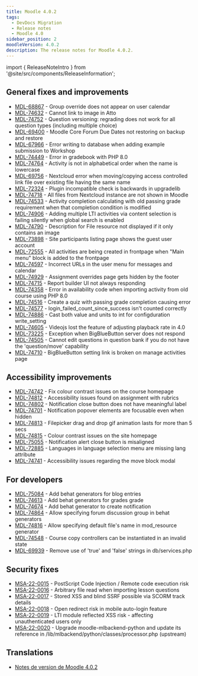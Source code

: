 ```yaml
---
title: Moodle 4.0.2
tags:
  - DevDocs Migration
  - Release notes
  - Moodle 4.0
sidebar_position: 2
moodleVersion: 4.0.2
description: The release notes for Moodle 4.0.2.
---
```


import { ReleaseNoteIntro } from '@site/src/components/ReleaseInformation';

<ReleaseNoteIntro releaseName={frontMatter.moodleVersion} />

## General fixes and improvements

<!-- cspell:disable -->
- [MDL-68867](https://tracker.moodle.org/browse/MDL-68867) - Group override does not appear on user calendar
- [MDL-74632](https://tracker.moodle.org/browse/MDL-74632) - Cannot link to image in Atto
- [MDL-74752](https://tracker.moodle.org/browse/MDL-74752) - Question versioning: regrading does not work for all question types (including multiple choice)
- [MDL-69400](https://tracker.moodle.org/browse/MDL-69400) - Moodle Core Forum Due Dates not restoring on backup and restore
- [MDL-67966](https://tracker.moodle.org/browse/MDL-67966) - Error writing to database when adding example submission to Workshop
- [MDL-74449](https://tracker.moodle.org/browse/MDL-74449) - Error in gradebook with PHP 8.0
- [MDL-74764](https://tracker.moodle.org/browse/MDL-74764) - Activity is not in alphabetical order when the name is lowercase
- [MDL-69756](https://tracker.moodle.org/browse/MDL-69756) - Nextcloud error when moving/copying access controlled link file over existing file having the same name
- [MDL-72324](https://tracker.moodle.org/browse/MDL-72324) - Plugin incompatible check is backwards in upgradelib
- [MDL-74718](https://tracker.moodle.org/browse/MDL-74718) - All files from Nextcloud instance are not shown in Moodle
- [MDL-74533](https://tracker.moodle.org/browse/MDL-74533) - Activity completion calculating with old passing grade requirement when that completion condition is modified
- [MDL-74906](https://tracker.moodle.org/browse/MDL-74906) - Adding multiple LTI activities via content selection is failing silently when global search is enabled
- [MDL-74790](https://tracker.moodle.org/browse/MDL-74790) - Description for File resource not displayed if it only contains an image
- [MDL-73898](https://tracker.moodle.org/browse/MDL-73898) - Site participants listing page shows the guest user account
- [MDL-72555](https://tracker.moodle.org/browse/MDL-72555) - All activities are being created in frontpage when "Main menu" block is added to the frontpage
- [MDL-74597](https://tracker.moodle.org/browse/MDL-74597) - Incorrect URLs in the user menu for messages and calendar
- [MDL-74929](https://tracker.moodle.org/browse/MDL-74929) - Assignment overrides page gets hidden by the footer
- [MDL-74715](https://tracker.moodle.org/browse/MDL-74715) - Report builder UI not always responding
- [MDL-74358](https://tracker.moodle.org/browse/MDL-74358) - Error in availability code when importing activity from old course using PHP 8.0
- [MDL-74516](https://tracker.moodle.org/browse/MDL-74516) - Create a quiz with passing grade completion causing error
- [MDL-74577](https://tracker.moodle.org/browse/MDL-74577) - login_failed_count_since_success isn't counted correctly
- [MDL-74886](https://tracker.moodle.org/browse/MDL-74886) - Cast both value and units to int for configduration write_setting
- [MDL-74605](https://tracker.moodle.org/browse/MDL-74605) - Videojs lost the feature of adjusting playback rate in 4.0
- [MDL-73225](https://tracker.moodle.org/browse/MDL-73225) - Exception when BigBlueButton server does not respond
- [MDL-74505](https://tracker.moodle.org/browse/MDL-74505) - Cannot edit questions in question bank if you do not have the 'question/move' capability
- [MDL-74710](https://tracker.moodle.org/browse/MDL-74710) - BigBlueButton setting link is broken on manage activities page
<!-- cspell:enable -->

## Accessibility improvements

<!-- cspell:disable -->
- [MDL-74742](https://tracker.moodle.org/browse/MDL-74742) - Fix colour contrast issues on the course homepage
- [MDL-74812](https://tracker.moodle.org/browse/MDL-74812) - Accessibility issues found on assignment with rubrics
- [MDL-74802](https://tracker.moodle.org/browse/MDL-74802) - Notification close button does not have meaningful label
- [MDL-74701](https://tracker.moodle.org/browse/MDL-74701) - Notification popover elements are focusable even when hidden
- [MDL-74813](https://tracker.moodle.org/browse/MDL-74813) - Filepicker drag and drop gif animation lasts for more than 5 secs
- [MDL-74815](https://tracker.moodle.org/browse/MDL-74815) - Colour contrast issues on the site homepage
- [MDL-75055](https://tracker.moodle.org/browse/MDL-75055) - Notification alert close button is misaligned
- [MDL-72885](https://tracker.moodle.org/browse/MDL-72885) - Languages in language selection menu are missing lang attribute
- [MDL-74741](https://tracker.moodle.org/browse/MDL-74741) - Accessibility issues regarding the move block modal
<!-- cspell:enable -->

## For developers

<!-- cspell:disable -->
- [MDL-75084](https://tracker.moodle.org/browse/MDL-75084) - Add behat generators for blog entries
- [MDL-74613](https://tracker.moodle.org/browse/MDL-74613) - Add behat generators for grades grade
- [MDL-74674](https://tracker.moodle.org/browse/MDL-74674) - Add behat generator to create notification
- [MDL-74864](https://tracker.moodle.org/browse/MDL-74864) - Allow specifying forum discussion group in behat generators
- [MDL-74816](https://tracker.moodle.org/browse/MDL-74816) - Allow specifying default file's name in mod_resource generator
- [MDL-74548](https://tracker.moodle.org/browse/MDL-74548) - Course copy controllers can be instantiated in an invalid state
- [MDL-69939](https://tracker.moodle.org/browse/MDL-69939) - Remove use of 'true' and 'false' strings in db/services.php
<!-- cspell:enable -->

## Security fixes

<!-- cspell:disable -->
- [MSA-22-0015](https://moodle.org/mod/forum/discuss.php?d=436456) - PostScript Code Injection / Remote code execution risk
- [MSA-22-0016](https://moodle.org/mod/forum/discuss.php?d=436457) - Arbitrary file read when importing lesson questions
- [MSA-22-0017](https://moodle.org/mod/forum/discuss.php?d=436458) - Stored XSS and blind SSRF possible via SCORM track details
- [MSA-22-0018](https://moodle.org/mod/forum/discuss.php?d=436459) - Open redirect risk in mobile auto-login feature
- [MSA-22-0019](https://moodle.org/mod/forum/discuss.php?d=436460) - LTI module reflected XSS risk - affecting unauthenticated users only
- [MSA-22-0020](https://moodle.org/mod/forum/discuss.php?d=436461) - Upgrade moodle-mlbackend-python and update its reference in /lib/mlbackend/python/classes/processor.php (upstream)
<!-- cspell:enable -->

## Translations

- [Notes de version de Moodle 4.0.2](https://docs.moodle.org/4x/fr/Notes_de_version_de_Moodle_4.0.2)
